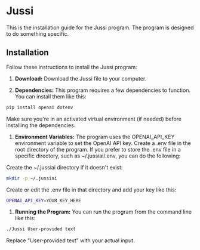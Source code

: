 # Jussi

This is the installation guide for the Jussi program. The program is designed
to do something specific.

## Installation

Follow these instructions to install the Jussi program:

1. **Download:** Download the Jussi file to your computer.

2. **Dependencies:** This program requires a few dependencies to function.
You can install them like this:

```bash
pip install openai dotenv
```

Make sure you're in an activated virtual environment (if needed) before
installing the dependencies.

1. **Environment Variables:**  The program uses the OPENAI_API_KEY
environment variable to set the OpenAI API key. Create a .env file in the root
directory of the program. If you prefer to store the .env file in a specific
directory, such as ~/.jussiai/.env, you can do the following:

Create the ~/.jussiai directory if it doesn't exist:

```bash
mkdir -p ~/.jussiai
```

Create or edit the .env file in that directory and add your key like this:

```bash
OPENAI_API_KEY=YOUR_KEY_HERE
```

1. **Running the Program:** You can run the program from the command line like
this:

```bash
./Jussi User-provided text
```

Replace "User-provided text" with your actual input.
